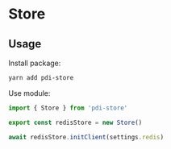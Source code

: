 # Store

## Usage

Install package:

```bash
yarn add pdi-store
```

Use module:

```typescript
import { Store } from 'pdi-store'

export const redisStore = new Store()

await redisStore.initClient(settings.redis)
```
